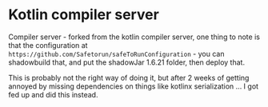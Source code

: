 # Kotlin compiler server

Compiler server - forked from the kotlin compiler server, one thing to note is that the configuration 
at `https://github.com/Safetorun/safeToRunConfiguration` - you can shadowbuild that, and put the shadowJar 
1.6.21 folder, then deploy that. 

This is probably not the right way of doing it, but after 2 weeks of getting annoyed by missing dependencies
on things like kotlinx serialization ... I got fed up and did this instead.